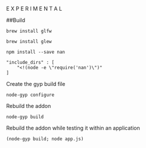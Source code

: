 E X P E R I M E N T A L

##Build
    
    brew install glfw
    
    brew install glew
    
    npm install --save nan
    
    "include_dirs" : [
        "<!(node -e \"require('nan')\")"
    ]
    
Create the gyp build file

    node-gyp configure
    
Rebuild the addon
    
    node-gyp build
    
Rebuild the addon while testing it within an application 

    (node-gyp build; node app.js)